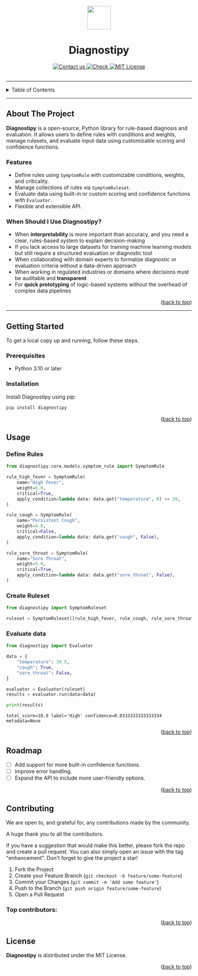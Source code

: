 <a name="readme-top"></a>

<div align=center>
  <img src="https://cdn.prod.website-files.com/66a1237564b8afdc9767dd3d/66df7b326efdddf8c1af9dbb_Momentum%20Logo.svg" height="64">
</div>
<h1 align=center>Diagnostipy</h1>
<div align=center>
  <a href=mailto:hello@themomentum.ai?subject=Terraform%20Modules>
    <img src=https://img.shields.io/badge/Contact%20us-AFF476.svg alt="Contact us">
  </a>
    <a href="https://themomentum.ai">
    <img src=https://img.shields.io/badge/Check%20Momentum-1f6ff9.svg alt="Check">
  </a>
  <a href="LICENSE">
    <img src="https://img.shields.io/badge/License-MIT-636f5a.svg?longCache=true" alt="MIT License">
  </a>
</div>
<br>

---

<!-- TABLE OF CONTENTS -->
<details>
  <summary>Table of Contents</summary>
  <ol>
    <li><a href="#about-the-project">About The Project</a></li>
    <li><a href="#getting-started">Getting Started</a></li>
    <li><a href="#usage">Usage</a></li>
    <li><a href="#roadmap">Roadmap</a></li>
    <li><a href="#contributing">Contributing</a></li>
    <li><a href="#license">License</a></li>
  </ol>
</details>

---

<!-- ABOUT THE PROJECT -->
## About The Project

**Diagnostipy** is a open-source, Python library for rule-based diagnosis and evaluation. It allows users to define rules with conditions and weights, manage rulesets, and evaluate input data using customizable scoring and confidence functions.

### Features

- Define rules using `SymptomRule` with customizable conditions, weights, and criticality.
- Manage collections of rules via `SymptomRuleset`.
- Evaluate data using built-in or custom scoring and confidence functions with `Evaluator`.
- Flexible and extensible API.

### When Should I Use Diagnostipy?

- When **interpretability** is more important than accuracy, and you need a clear, rules-based system to explain decision-making
- If you lack access to large datasets for training machine learning models but still require a structured evaluation or diagnostic tool
- When collaborating with domain experts to formalize diagnostic or evaluation criteria without a data-driven approach
- When working in regulated industries or domains where decisions must be auditable and **transparent**
- For **quick prototyping** of logic-based systems without the overhead of complex data pipelines

<p align="right">(<a href="#readme-top">back to top</a>)</p>

---

<!-- GETTING STARTED -->
## Getting Started

To get a local copy up and running, follow these steps.

### Prerequisites

- Python 3.10 or later

### Installation

Install Diagnostipy using pip:

```sh
pip install diagnostipy
```
<p align="right">(<a href="#readme-top">back to top</a>)</p>

<!-- USAGE EXAMPLES -->
## Usage

### Define Rules

```python
from diagnostipy.core.models.symptom_rule import SymptomRule

rule_high_fever = SymptomRule(
    name="High Fever",
    weight=6.0,
    critical=True,
    apply_condition=lambda data: data.get("temperature", 0) >= 39,
)

rule_cough = SymptomRule(
    name="Persistent Cough",
    weight=4.0,
    critical=False,
    apply_condition=lambda data: data.get("cough", False),
)

rule_sore_throat = SymptomRule(
    name="Sore Throat",
    weight=5.0,
    critical=True,
    apply_condition=lambda data: data.get("sore_throat", False),
)
```

### Create Ruleset
```python
from diagnostipy import SymptomRuleset

ruleset = SymptomRuleset([rule_high_fever, rule_cough, rule_sore_throat])
```
### Evaluate data
```python
from diagnostipy import Evaluator

data = {
    "temperature": 39.5,
    "cough": True,
    "sore_throat": False,
}

evaluator = Evaluator(ruleset)
results = evaluator.run(data=data)

print(results)
```

```plaintext
total_score=10.0 label='High' confidence=0.8333333333333334 metadata=None
```

<p align="right">(<a href="#readme-top">back to top</a>)</p>

## Roadmap
- [ ] Add support for more built-in confidence functions.
- [ ] Improve error handling.
- [ ] Expand the API to include more user-friendly options.

<p align="right">(<a href="#readme-top">back to top</a>)</p>


<!-- CONTRIBUTING -->
## Contributing

We are open to, and grateful for, any contributions made by the community.

A huge thank you to all the contributors.

If you have a suggestion that would make this better, please fork the repo and create a pull request. You can also simply open an issue with the tag "enhancement".
Don't forget to give the project a star!

1. Fork the Project
2. Create your Feature Branch (`git checkout -b feature/some-feature`)
3. Commit your Changes (`git commit -m 'Add some feature'`)
4. Push to the Branch (`git push origin feature/some-feature`)
5. Open a Pull Request

### Top contributors:

<p align="right">(<a href="#readme-top">back to top</a>)</p>

<!-- LICENSE -->
## License

**Diagnostipy** is distributed under the MIT License.

<p align="right">(<a href="#readme-top">back to top</a>)</p>
